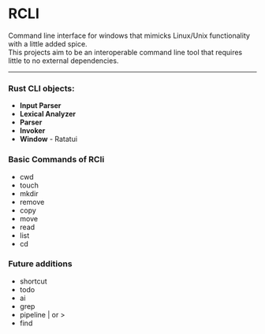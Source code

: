 # RCLI

<p>Command line interface for windows that mimicks Linux/Unix functionality with a little added spice.<br>
This projects aim to be an interoperable command line tool that requires little to no external dependencies.
</p>

---
### Rust CLI objects:
<ul>
    <li> <strong>Input Parser</strong> </li>
	<li> <strong>Lexical Analyzer</strong></li>
    <li> <strong>Parser</strong></li>
    <li> <strong>Invoker</strong></li>
	<li> <strong>Window</strong> - Ratatui </li>
</ul>

### Basic Commands of RCli
<ul>
	<li> cwd </li>
	<li> touch </li>
	<li> mkdir </li>    
    <li> remove </li>
	<li> copy </li>
    <li> move </li>
    <li> read </li>
    <li> list </li>
    <li> cd </li>
</ul>

### Future additions
<ul>
	<li> shortcut </li>
	<li> todo </li>
	<li> ai </li>
	<li> grep </li>
	<li> pipeline | or > </li>
	<li> find </li>
</ul>